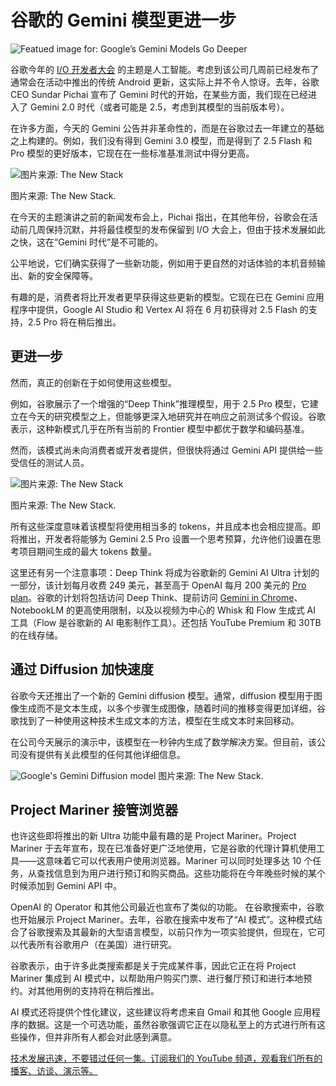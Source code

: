 # 谷歌的 Gemini 模型更进一步

![Featued image for: Google’s Gemini Models Go Deeper](https://cdn.thenewstack.io/media/2025/05/bbd93769-img_0902-1024x768.jpg)

谷歌今年的 [I/O 开发者大会](https://io.google/2025/) 的主题是人工智能。考虑到该公司几周前已经发布了通常会在活动中推出的传统 Android 更新，这实际上并不令人惊讶。去年，谷歌 CEO Sundar Pichai 宣布了 Gemini 时代的开始，在某些方面，我们现在已经进入了 Gemini 2.0 时代（或者可能是 2.5，考虑到其模型的当前版本号）。

在许多方面，今天的 Gemini 公告并非革命性的，而是在谷歌过去一年建立的基础之上构建的。例如，我们没有得到 Gemini 3.0 模型，而是得到了 2.5 Flash 和 Pro 模型的更好版本，它现在在一些标准基准测试中得分更高。

![图片来源: The New Stack](https://cdn.thenewstack.io/media/2025/05/fef263c1-99a2eb37-4a6c-4b17-98c2-e5f946a6c84e-scaled.jpg)

图片来源: The New Stack.

在今天的主题演讲之前的新闻发布会上，Pichai 指出，在其他年份，谷歌会在活动前几周保持沉默，并将最佳模型的发布保留到 I/O 大会上，但由于技术发展如此之快，这在“Gemini 时代”是不可能的。

公平地说，它们确实获得了一些新功能，例如用于更自然的对话体验的本机音频输出、新的安全保障等。

有趣的是，消费者将比开发者更早获得这些更新的模型。它现在已在 Gemini 应用程序中提供，Google AI Studio 和 Vertex AI 将在 6 月初获得对 2.5 Flash 的支持，2.5 Pro 将在稍后推出。

## 更进一步

然而，真正的创新在于如何使用这些模型。

例如，谷歌展示了一个增强的“Deep Think”推理模型，用于 2.5 Pro 模型，它建立在今天的研究模型之上，但能够更深入地研究并在响应之前测试多个假设。谷歌表示，这种新模式几乎在所有当前的 Frontier 模型中都优于数学和编码基准。

然而，该模式尚未向消费者或开发者提供，但很快将通过 Gemini API 提供给一些受信任的测试人员。

![图片来源: The New Stack](https://cdn.thenewstack.io/media/2025/05/dc0e57c3-6638bd37-fd0e-48fd-9425-c490a8d7813f-scaled.jpg)

图片来源: The New Stack.

所有这些深度意味着该模型将使用相当多的 tokens，并且成本也会相应提高。即将推出，开发者将能够为 Gemini 2.5 Pro 设置一个思考预算，允许他们设置在思考项目期间生成的最大 tokens 数量。

这里还有另一个注意事项：Deep Think 将成为谷歌新的 Gemini AI Ultra 计划的一部分，该计划每月收费 249 美元，甚至高于 OpenAI 每月 200 美元的 [Pro plan](https://openai.com/chatgpt/pricing/)。谷歌的计划将包括访问 Deep Think、提前访问 [Gemini in Chrome](https://gemini.google/cms/login?continue=%2Foverview%2Fgemini-in-chrome%2F%3Fpreview%3Dtrue)、NotebookLM 的更高使用限制，以及以视频为中心的 Whisk 和 Flow 生成式 AI 工具（Flow 是谷歌新的 AI 电影制作工具）。还包括 YouTube Premium 和 30TB 的在线存储。

## 通过 Diffusion 加快速度

谷歌今天还推出了一个新的 Gemini diffusion 模型。通常，diffusion 模型用于图像生成而不是文本生成，以多个步骤生成图像，随着时间的推移变得更加详细，谷歌找到了一种使用这种技术生成文本的方法，模型在生成文本时来回移动。

在公司今天展示的演示中，该模型在一秒钟内生成了数学解决方案。但目前，该公司没有提供有关此模型的任何其他详细信息。

![Google's Gemini Diffusion model](https://cdn.thenewstack.io/media/2025/05/b72864cc-img_0932-scaled.jpg)
图片来源: The New Stack.

## Project Mariner 接管浏览器

也许这些即将推出的新 Ultra 功能中最有趣的是 Project Mariner。Project Mariner 于去年宣布，现在已准备好更广泛地使用，它是谷歌的代理计算机使用工具——这意味着它可以代表用户使用浏览器。Mariner 可以同时处理多达 10 个任务，从查找信息到为用户进行预订和购买商品。这些功能将在今年晚些时候的某个时候添加到 Gemini API 中。

OpenAI 的 Operator 和其他公司最近也宣布了类似的功能。
在谷歌搜索中，谷歌也开始展示 Project Mariner。去年，谷歌在搜索中发布了“AI 模式”。这种模式结合了谷歌搜索及其最新的大型语言模型，以前只作为一项实验提供，但现在，它可以代表所有谷歌用户（在美国）进行研究。

谷歌表示，由于许多此类搜索都是关于完成某件事，因此它正在将 Project Mariner 集成到 AI 模式中，以帮助用户购买门票、进行餐厅预订和进行本地预约。对其他用例的支持将在稍后推出。

AI 模式还将提供个性化建议，这些建议将考虑来自 Gmail 和其他 Google 应用程序的数据。这是一个可选功能，虽然谷歌强调它正在以隐私至上的方式进行所有这些操作，但并非所有人都会对此感到满意。

[技术发展迅速，不要错过任何一集。订阅我们的 YouTube 频道，观看我们所有的播客、访谈、演示等。](https://youtube.com/thenewstack?sub_confirmation=1)